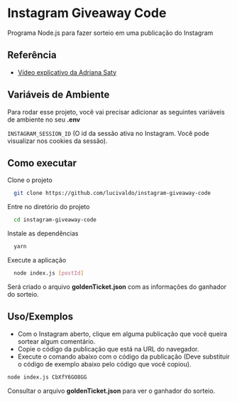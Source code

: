 
# Instagram Giveaway Code

Programa Node.js para fazer sorteio em uma publicação do Instagram


## Referência

 - [Vídeo explicativo da Adriana Saty](https://www.youtube.com/watch?v=qe9rIetOBeA)


## Variáveis de Ambiente

Para rodar esse projeto, você vai precisar adicionar as seguintes variáveis de ambiente no seu __.env__

`INSTAGRAM_SESSION_ID` (O id da sessão ativa no Instagram. Você pode visualizar nos cookies da sessão).


## Como executar

Clone o projeto

```bash
  git clone https://github.com/lucivaldo/instagram-giveaway-code
```

Entre no diretório do projeto

```bash
  cd instagram-giveaway-code
```

Instale as dependências

```bash
  yarn
```

Execute a aplicação

```bash
  node index.js [postId]
```

Será criado o arquivo __goldenTicket.json__ com as informações do ganhador do sorteio.

## Uso/Exemplos

- Com o Instagram aberto, clique em alguma publicação que você queira sortear algum comentário.
- Copie o código da publicação que está na URL do navegador.
- Execute o comando abaixo com o código da publicação (Deve substituir o código de exemplo abaixo pelo código que você copiou).

```bash
node index.js CbXfY6GO8GG
```

Consultar o arquivo __goldenTicket.json__ para ver o ganhador do sorteio.
